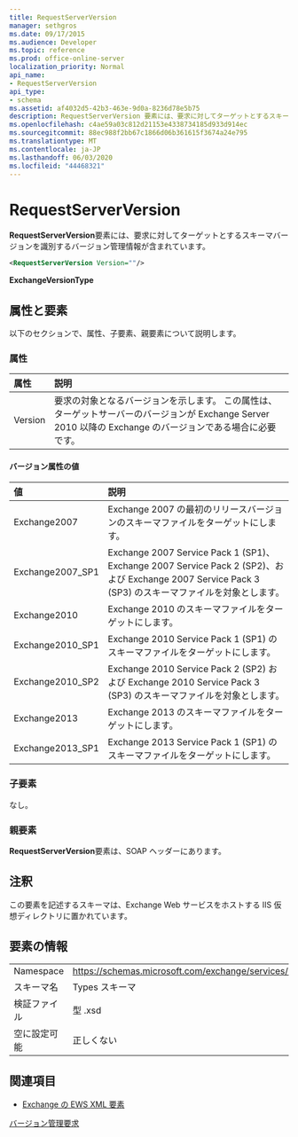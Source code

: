 ```yaml
---
title: RequestServerVersion
manager: sethgros
ms.date: 09/17/2015
ms.audience: Developer
ms.topic: reference
ms.prod: office-online-server
localization_priority: Normal
api_name:
- RequestServerVersion
api_type:
- schema
ms.assetid: af4032d5-42b3-463e-9d0a-8236d78e5b75
description: RequestServerVersion 要素には、要求に対してターゲットとするスキーマバージョンを識別するバージョン管理情報が含まれています。
ms.openlocfilehash: c4ae59a03c812d21153e4338734185d933d914ec
ms.sourcegitcommit: 88ec988f2bb67c1866d06b361615f3674a24e795
ms.translationtype: MT
ms.contentlocale: ja-JP
ms.lasthandoff: 06/03/2020
ms.locfileid: "44468321"
---
```

# <a name="requestserverversion"></a>RequestServerVersion

**RequestServerVersion**要素には、要求に対してターゲットとするスキーマバージョンを識別するバージョン管理情報が含まれています。 
  
```XML
<RequestServerVersion Version=""/>
```

 **ExchangeVersionType**
## <a name="attributes-and-elements"></a>属性と要素

以下のセクションで、属性、子要素、親要素について説明します。
  
### <a name="attributes"></a>属性

|**属性**|**説明**|
|:-----|:-----|
|Version  <br/> |要求の対象となるバージョンを示します。 この属性は、ターゲットサーバーのバージョンが Exchange Server 2010 以降の Exchange のバージョンである場合に必要です。  <br/> |
   
#### <a name="version-attribute-values"></a>バージョン属性の値

|**値**|**説明**|
|:-----|:-----|
|Exchange2007  <br/> |Exchange 2007 の最初のリリースバージョンのスキーマファイルをターゲットにします。  <br/> |
|Exchange2007_SP1  <br/> |Exchange 2007 Service Pack 1 (SP1)、Exchange 2007 Service Pack 2 (SP2)、および Exchange 2007 Service Pack 3 (SP3) のスキーマファイルを対象とします。  <br/> |
|Exchange2010  <br/> |Exchange 2010 のスキーマファイルをターゲットにします。  <br/> |
|Exchange2010_SP1  <br/> |Exchange 2010 Service Pack 1 (SP1) のスキーマファイルをターゲットにします。  <br/> |
|Exchange2010_SP2  <br/> |Exchange 2010 Service Pack 2 (SP2) および Exchange 2010 Service Pack 3 (SP3) のスキーマファイルを対象とします。  <br/> |
|Exchange2013  <br/> |Exchange 2013 のスキーマファイルをターゲットにします。  <br/> |
|Exchange2013_SP1  <br/> |Exchange 2013 Service Pack 1 (SP1) のスキーマファイルをターゲットにします。  <br/> |
   
### <a name="child-elements"></a>子要素

なし。
  
### <a name="parent-elements"></a>親要素

**RequestServerVersion**要素は、SOAP ヘッダーにあります。 
  
## <a name="remarks"></a>注釈

この要素を記述するスキーマは、Exchange Web サービスをホストする IIS 仮想ディレクトリに置かれています。
  
## <a name="element-information"></a>要素の情報

|||
|:-----|:-----|
|Namespace  <br/> |https://schemas.microsoft.com/exchange/services/2006/types  <br/> |
|スキーマ名  <br/> |Types スキーマ  <br/> |
|検証ファイル  <br/> |型 .xsd  <br/> |
|空に設定可能  <br/> |正しくない  <br/> |
   
## <a name="see-also"></a>関連項目



- [Exchange の EWS XML 要素](ews-xml-elements-in-exchange.md)


[バージョン管理要求](https://msdn.microsoft.com/library/76877b0a-d2e5-4c74-9295-7b445a41d46a%28Office.15%29.aspx)


